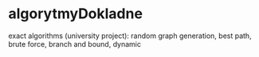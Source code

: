 # algorytmyDokladne
exact algorithms (university project): random graph generation, best path, brute force, branch and bound, dynamic 
